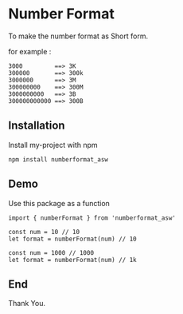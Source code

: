 

# Number Format
To make the number format as Short form.

for example : 

    3000         ==> 3K
    300000       ==> 300k
    3000000      ==> 3M
    300000000    ==> 300M
    3000000000   ==> 3B
    300000000000 ==> 300B
    



## Installation

Install my-project with npm
  
    npm install numberformat_asw
    
## Demo

Use this package as a function

    import { numberFormat } from 'numberformat_asw'

    const num = 10 // 10
    let format = numberFormat(num) // 10

    const num = 1000 // 1000
    let format = numberFormat(num) // 1k



## End

Thank You.
